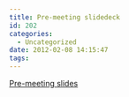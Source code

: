 ```yaml
---
title: Pre-meeting slidedeck
id: 202
categories:
  - Uncategorized
date: 2012-02-08 14:15:47
tags:
---
```


[ Pre-meeting slides](https://skydrive.live.com/redir.aspx?cid=504c4dddc84ec57e&resid=504C4DDDC84EC57E!157&parid=undefined "Pre-meeting slides")